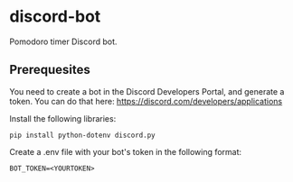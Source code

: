 # discord-bot

Pomodoro timer Discord bot.

## Prerequesites

You need to create a bot in the Discord Developers Portal, and generate a token. You can do that here: https://discord.com/developers/applications

Install the following libraries:

```
pip install python-dotenv discord.py
```

Create a .env file with your bot's token in the following format:

```
BOT_TOKEN=<YOURTOKEN>
```
